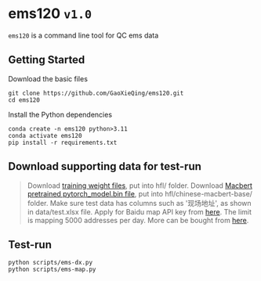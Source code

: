 
# ems120 `v1.0`

`ems120` is a command line tool for QC ems data

## Getting Started

Download the basic files
```  
git clone https://github.com/GaoXieQing/ems120.git
cd ems120
``` 

Install the Python dependencies
``` 
conda create -n ems120 python>3.11
conda activate ems120
pip install -r requirements.txt
``` 

## Download supporting data for test-run
> Download [training weight files](https://www.abc.com), put into hfl/ folder.
> Download [Macbert pretrained pytorch_model.bin file](https://www.abc.com), put into hfl/chinese-macbert-base/ folder.
> Make sure test data has columns such as '现场地址', as shown in data/test.xlsx file.
> Apply for Baidu map API key from [here](https://lbsyun.baidu.com). The limit is mapping 5000 addresses per day. More can be bought from [here](https://lbsyun.baidu.com/cashier/quota).


## Test-run
```
python scripts/ems-dx.py
python scripts/ems-map.py
```



